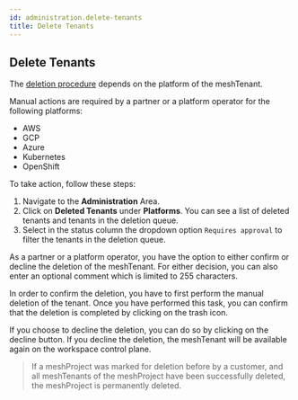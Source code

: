 ```yaml
---
id: administration.delete-tenants
title: Delete Tenants
---
```


## Delete Tenants

The [deletion procedure](meshcloud.tenant.md#delete-a-meshtenant) depends on the platform of the meshTenant.

Manual actions are required by a partner or a platform operator for the following platforms:

- AWS
- GCP
- Azure
- Kubernetes
- OpenShift

To take action, follow these steps:

1. Navigate to the **Administration** Area.
2. Click on **Deleted Tenants** under **Platforms**. You can see a list of deleted tenants and tenants in the deletion queue.
3. Select in the status column the dropdown option `Requires approval` to filter the tenants in the deletion queue.

As a partner or a platform operator, you have the option to either confirm or decline the deletion of the meshTenant. For either decision, you can also enter an optional comment which is limited to 255 characters.

In order to confirm the deletion, you have to first perform the manual deletion of the tenant. Once you have performed this task, you can confirm that the deletion is completed by clicking on the trash icon.

If you choose to decline the deletion, you can do so by clicking on the decline button. If you decline the deletion, the meshTenant will be available again on the workspace control plane.

> If a meshProject was marked for deletion before by a customer, and all meshTenants of the meshProject have been successfully deleted, the meshProject is permanently deleted.
